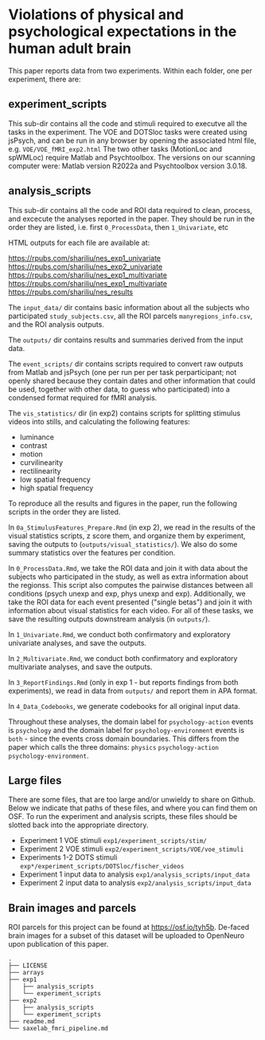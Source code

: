 # Violations of physical and psychological expectations in the human adult brain

This paper reports data from two experiments. Within each folder, one per experiment, there are:

## experiment_scripts
This sub-dir contains all the code and stimuli required to executve all the tasks in the experiment. The VOE and DOTSloc tasks were created using jsPsych, and can be run in any browser by opening the associated html file, e.g. `VOE/VOE_fMRI_exp2.html` The two other tasks (MotionLoc and spWMLoc) require Matlab and Psychtoolbox. The versions on our scanning computer were: Matlab version R2022a and Psychtoolbox version 3.0.18. 

## analysis_scripts
This sub-dir contains all the code and ROI data required to clean, process, and excecute the analyses reported in the paper. They should be run in the order they are listed, i.e. first `0_ProcessData`, then `1_Univariate`, etc

HTML outputs for each file are available at:

https://rpubs.com/shariliu/nes_exp1_univariate
https://rpubs.com/shariliu/nes_exp2_univariate
https://rpubs.com/shariliu/nes_exp1_multivariate
https://rpubs.com/shariliu/nes_exp1_multivariate
https://rpubs.com/shariliu/nes_results

The `input_data/` dir contains basic information about all the subjects who participated `study_subjects.csv`, all the ROI parcels `manyregions_info.csv`, and the ROI analysis outputs. 

The `outputs/` dir contains results and summaries derived from the input data.

The `event_scripts/` dir contains scripts required to convert raw outputs from Matlab and jsPsych (one per run per per task perparticipant; not openly shared because they contain dates and other information that could be used, together with other data, to guess who participated) into a condensed format required for fMRI analysis.

The `vis_statistics/` dir (in exp2) contains scripts for splitting stimulus videos into stills, and calculating the following features:
- luminance
- contrast
- motion
- curvilinearity
- rectilinearity
- low spatial frequency 
- high spatial frequency

To reproduce all the results and figures in the paper, run the following scripts in the order they are listed.

In `0a_StimulusFeatures_Prepare.Rmd` (in exp 2), we read in the results of the visual statistics scripts, z score them, and organize them by experiment, saving the outputs to (`outputs/visual_statistics/`). We also do some summary statistics over the features per condition. 

In `0_ProcessData.Rmd`, we take the ROI data and join it with data about the subjects who participated in the study, as well as extra information about the regionss. This script also computes the pairwise distances between all conditions (psych unexp and exp, phys unexp and exp). Additionally, we take the ROI data for each event presented ("single betas") and join it with information about visual statistics for each video. For all of these tasks, we save the resulting outputs downstream analysis (in `outputs/`).

In `1_Univariate.Rmd`, we conduct both confirmatory and exploratory univariate analyses, and save the outputs.

In `2_Multivariate.Rmd`, we conduct both confirmatory and exploratory multivariate analyses, and save the outputs.

In `3_ReportFindings.Rmd` (only in exp 1 - but reports findings from both experiments), we read in data from `outputs/` and report them in APA format. 

In `4_Data_Codebooks`, we generate codebooks for all original input data.

Throughout these analyses, the domain label for `psychology-action` events is `psychology` and the domain label for `psychology-environment` events is `both` - since the events cross domain boundaries. This differs from the paper which calls the three domains: `physics` `psychology-action` `psychology-environment`.

## Large files
There are some files, that are too large and/or unwieldy to share on Github. Below we indicate that paths of these files, and where you can find them on OSF. To run the experiment and analysis scripts, these files should be slotted back into the appropriate directory.

- Experiment 1 VOE stimuli `exp1/experiment_scripts/stim/`
- Experiment 2 VOE stimuli `exp2/experiment_scripts/VOE/voe_stimuli`
- Experiments 1-2 DOTS stimuli `exp*/experiment_scripts/DOTSloc/fischer_videos`
- Experiment 1 input data to analysis `exp1/analysis_scripts/input_data`
- Experiment 2 input data to analysis `exp2/analysis_scripts/input_data`

## Brain images and parcels
ROI parcels for this project can be found at https://osf.io/tyh5b. De-faced brain images for a subset of this dataset will be uploaded to OpenNeuro upon publication of this paper.

```
.
├── LICENSE
├── arrays
├── exp1
│   ├── analysis_scripts
│   └── experiment_scripts
├── exp2
│   ├── analysis_scripts
│   └── experiment_scripts
├── readme.md
└── saxelab_fmri_pipeline.md
```